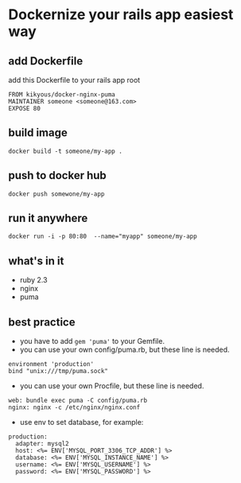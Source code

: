 # Dockernize your rails app easiest way
## add Dockerfile

add this Dockerfile to your rails app root

```
FROM kikyous/docker-nginx-puma
MAINTAINER someone <someone@163.com>
EXPOSE 80
```

## build image

`docker build -t someone/my-app .`

## push to docker hub

`docker push somewone/my-app`

## run it anywhere
`docker run -i -p 80:80  --name="myapp" someone/my-app`

## what's in it
- ruby 2.3
- nginx
- puma

## best practice
- you have to add `gem 'puma'` to your Gemfile.
- you can use your own config/puma.rb, but these line is needed.

```
environment 'production'
bind "unix:///tmp/puma.sock"
```

- you can use your own Procfile, but these line is needed.

```
web: bundle exec puma -C config/puma.rb
nginx: nginx -c /etc/nginx/nginx.conf
```
- use env to set database, for example:

```
production:
  adapter: mysql2
  host: <%= ENV['MYSQL_PORT_3306_TCP_ADDR'] %>
  database: <%= ENV['MYSQL_INSTANCE_NAME'] %>
  username: <%= ENV['MYSQL_USERNAME'] %>
  password: <%= ENV['MYSQL_PASSWORD'] %>
```

